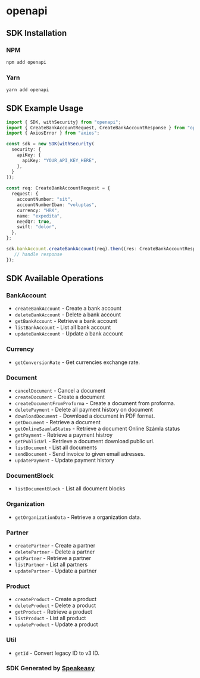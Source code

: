 # openapi

<!-- Start SDK Installation -->
## SDK Installation

### NPM

```bash
npm add openapi
```

### Yarn

```bash
yarn add openapi
```
<!-- End SDK Installation -->

## SDK Example Usage
<!-- Start SDK Example Usage -->
```typescript
import { SDK, withSecurity} from "openapi";
import { CreateBankAccountRequest, CreateBankAccountResponse } from "openapi/src/sdk/models/operations";
import { AxiosError } from "axios";

const sdk = new SDK(withSecurity(
  security: {
    apiKey: {
      apiKey: "YOUR_API_KEY_HERE",
    },
  }
));
    
const req: CreateBankAccountRequest = {
  request: {
    accountNumber: "sit",
    accountNumberIban: "voluptas",
    currency: "HRK",
    name: "expedita",
    needQr: true,
    swift: "dolor",
  },
};

sdk.bankAccount.createBankAccount(req).then((res: CreateBankAccountResponse | AxiosError) => {
   // handle response
});
```
<!-- End SDK Example Usage -->

<!-- Start SDK Available Operations -->
## SDK Available Operations

### BankAccount

* `createBankAccount` - Create a bank account
* `deleteBankAccount` - Delete a bank account
* `getBankAccount` - Retrieve a bank account
* `listBankAccount` - List all bank account
* `updateBankAccount` - Update a bank account

### Currency

* `getConversionRate` - Get currencies exchange rate.

### Document

* `cancelDocument` - Cancel a document
* `createDocument` - Create a document
* `createDocumentFromProforma` - Create a document from proforma.
* `deletePayment` - Delete all payment history on document
* `downloadDocument` - Download a document in PDF format.
* `getDocument` - Retrieve a document
* `getOnlineSzamlaStatus` - Retrieve a document Online Számla status
* `getPayment` - Retrieve a payment histroy
* `getPublicUrl` - Retrieve a document download public url.
* `listDocument` - List all documents
* `sendDocument` - Send invoice to given email adresses.
* `updatePayment` - Update payment history

### DocumentBlock

* `listDocumentBlock` - List all document blocks

### Organization

* `getOrganizationData` - Retrieve a organization data.

### Partner

* `createPartner` - Create a partner
* `deletePartner` - Delete a partner
* `getPartner` - Retrieve a partner
* `listPartner` - List all partners
* `updatePartner` - Update a partner

### Product

* `createProduct` - Create a product
* `deleteProduct` - Delete a product
* `getProduct` - Retrieve a product
* `listProduct` - List all product
* `updateProduct` - Update a product

### Util

* `getId` - Convert legacy ID to v3 ID.

<!-- End SDK Available Operations -->

### SDK Generated by [Speakeasy](https://docs.speakeasyapi.dev/docs/using-speakeasy/client-sdks)

